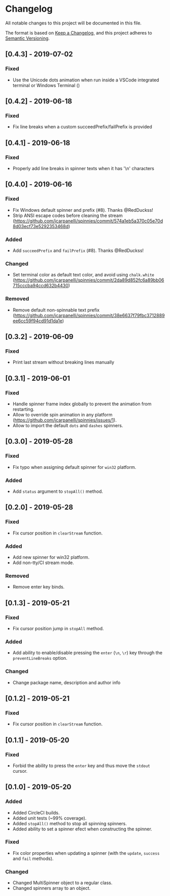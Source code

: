 # Changelog
All notable changes to this project will be documented in this file.

The format is based on [Keep a Changelog](https://keepachangelog.com/en/1.0.0/),
and this project adheres to [Semantic Versioning](https://semver.org/spec/v2.0.0.html).

## [0.4.3] - 2019-07-02
### Fixed
- Use the Unicode dots animation when run inside a VSCode integrated terminal or Windows Terminal ()

## [0.4.2] - 2019-06-18
### Fixed
- Fix line breaks when a custom succeedPrefix/failPrefix is provided

## [0.4.1] - 2019-06-18
### Fixed
- Properly add line breaks in spinner texts when it has '\n' characters

## [0.4.0] - 2019-06-16
### Fixed
- Fix Windows default spinner and prefix (#8). Thanks @RedDuckss!
- Strip ANSI escape codes before cleaning the stream (https://github.com/jcarpanelli/spinnies/commit/574a1eb5a370c05e70d8d03ecf73e5292353468d)

### Added
- Add `succeedPrefix` and `failPrefix` (#8). Thanks @RedDuckss!

### Changed
- Set terminal color as default text color, and avoid using `chalk.white` (https://github.com/jcarpanelli/spinnies/commit/2da89d852fc6a89bb06715cccba94ccd632b4430)

### Removed
- Remove default non-spinnable text prefix (https://github.com/jcarpanelli/spinnies/commit/38e6637f79fbc3712889ee6cc59f94cd91d1da1e)

## [0.3.2] - 2019-06-09
### Fixed
- Print last stream without breaking lines manually

## [0.3.1] - 2019-06-01
### Fixed
- Handle spinner frame index globally to prevent the animation from restarting.
- Allow to override spin animation in any platform (https://github.com/jcarpanelli/spinnies/issues/1).
- Allow to import the default `dots` and `dashes` spinners.

## [0.3.0] - 2019-05-28
### Fixed
- Fix typo when assigning default spinner for `win32` platform.

### Added
- Add `status` argument to `stopAll()` method.

## [0.2.0] - 2019-05-28
### Fixed
- Fix cursor position in `clearStream` function.

### Added
- Add new spinner for win32 platform.
- Add non-tty/CI stream mode.

### Removed
- Remove enter key binds.

## [0.1.3] - 2019-05-21
### Fixed
- Fix cursor position jump in `stopAll` method.

### Added
- Add ability to enable/disable pressing the `enter` (`\n`, `\r`) key through the `preventLineBreaks` option.

### Changed
- Change package name, description and author info
## [0.1.2] - 2019-05-21
### Fixed
- Fix cursor position in `clearStream` function.

## [0.1.1] - 2019-05-20
### Fixed
- Forbid the ability to press the `enter` key and thus move the `stdout` cursor.

## [0.1.0] - 2019-05-20
### Added
- Added CircleCI builds.
- Added unit tests (~99% coverage).
- Added `stopAll()` method to stop all spinning spinners.
- Added ability to set a spinner efect when constructing the spinner.

### Fixed
- Fix color properties when updating a spinner (with the `update`, `success` and `fail` methods).

### Changed
- Changed MultiSpinner object to a regular class.
- Changed spinners array to an object.


